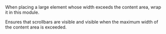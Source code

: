 When placing a large element whose width exceeds the content area, wrap it in this module.

Ensures that scrollbars are visible and visible when the maximum width of the content area is exceeded.
